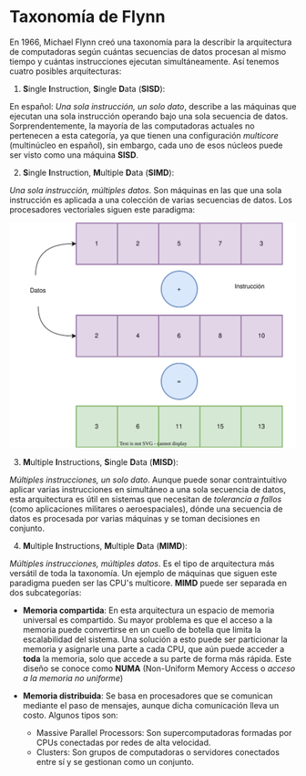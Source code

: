 # Taxonomía de Flynn

En 1966, Michael Flynn creó una taxonomía para la describir la arquitectura de computadoras según cuántas secuencias de datos procesan al mismo tiempo y cuántas instrucciones ejecutan simultáneamente. Así tenemos cuatro posibles arquitecturas:

1. **S**ingle **I**nstruction, **S**ingle **D**ata (**SISD**):

En español: *Una sola instrucción, un solo dato*, describe a las máquinas que ejecutan una sola instrucción operando bajo una sola secuencia de datos. Sorprendentemente, la mayoría de las computadoras actuales no pertenecen a esta categoría, ya que tienen una configuración *multicore* (multinúcleo en español), sin embargo, cada uno de esos núcleos puede ser visto como una máquina **SISD**.

2. **S**ingle **I**nstruction, **M**ultiple **D**ata (**SIMD**):

*Una sola instrucción, múltiples datos*. Son máquinas en las que una sola instrucción es aplicada a una colección de varias secuencias de datos. Los procesadores vectoriales siguen este paradigma:

![](./images/vector.drawio.svg)

3. **M**ultiple **I**nstructions, **S**ingle **D**ata (**MISD**):

*Múltiples instrucciones, un solo dato*. Aunque puede sonar contraintuitivo aplicar varias instrucciones en simultáneo a una sola secuencia de datos, esta arquitectura es útil en sistemas que necesitan de *tolerancia a fallos* (como aplicaciones militares o aeroespaciales), dónde una secuencia de datos es procesada por varias máquinas y se toman decisiones en conjunto.

4. **M**ultiple **I**nstructions, **M**ultiple **D**ata (**MIMD**):

*Múltiples instrucciones, múltiples datos*. Es el tipo de arquitectura más versátil de toda la taxonomía. Un ejemplo de máquinas que siguen este paradigma pueden ser las CPU's multicore. **MIMD** puede ser separada en dos subcategorías:

- **Memoria compartida**: En esta arquitectura un espacio de memoria universal es compartido. Su mayor problema es que el acceso a la memoria puede convertirse en un cuello de botella que limita la escalabilidad del sistema. Una solución a esto puede ser particionar la memoria y asignarle una parte a cada CPU, que aún puede acceder a **toda** la memoria, solo que accede a su parte de forma más rápida. Este diseño se conoce como **NUMA** (Non-Uniform Memory Access o *acceso a la memoria no uniforme*)

- **Memoria distribuida**: Se basa en procesadores que se comunican mediante el paso de mensajes, aunque dicha comunicación lleva un costo. Algunos tipos son:

    -  Massive Parallel Processors: Son supercomputadoras formadas por CPUs conectadas por redes de alta velocidad.
    - Clusters: Son grupos de computadoras o servidores conectados entre sí y se gestionan como un conjunto.